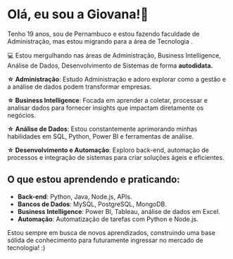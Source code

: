 # Olá, eu sou a Giovana!🌟

Tenho 19 anos, sou de Pernambuco e estou fazendo faculdade de Administração, mas estou migrando para a área de Tecnologia .

💻 Estou mergulhando nas áreas de Administração, Business Intelligence, Análise de Dados, Desenvolvimento de Sistemas de forma **autodidata.**
 
**☆ Administração**: Estudo Administração e adoro explorar como a gestão e a análise de dados podem transformar empresas.

**☆ Business Intelligence**: Focada em aprender a coletar, processar e analisar dados para fornecer insights que impactam diretamente os negócios.

**☆ Análise de Dados**: Estou constantemente aprimorando minhas habilidades em SQL, Python, Power BI e ferramentas de análise.

**☆ Desenvolvimento e Automação**: Exploro back-end, automação de processos e integração de sistemas para criar soluções ágeis e eficientes.



## O que estou aprendendo e praticando:
- **Back-end**: Python, Java, Node.js, APIs.
- **Bancos de Dados**: MySQL, PostgreSQL, MongoDB.
- **Business Intelligence**: Power BI, Tableau, análise de dados em Excel.
- **Automação**: Automatização de tarefas com Python e Node.js.


Estou sempre em busca de novos aprendizados, construindo uma base sólida de conhecimento para futuramente ingressar no mercado de tecnologia!  :)

